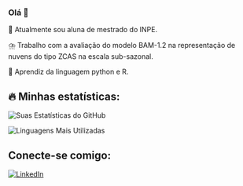 ### Olá 👋


🔭 Atualmente sou aluna de mestrado do INPE.

⛈️ Trabalho com a avaliação do modelo BAM-1.2 na representação de nuvens do tipo ZCAS na escala sub-sazonal.

🌱 Aprendiz da linguagem python e R.


## 🔥 Minhas estatísticas:

![Suas Estatísticas do GitHub](https://github-readme-stats.vercel.app/api?username=seu-usuario&show_icons=true&theme=radical)

![Linguagens Mais Utilizadas](https://github-readme-stats.vercel.app/api/top-langs/?username=seu-usuario&layout=compact&theme=radical)

## Conecte-se comigo:

[![LinkedIn](https://img.shields.io/badge/LinkedIn-seu%20nome%20de%20usuario-blue)](https://https://www.linkedin.com/in/francielijorge/)
